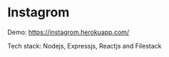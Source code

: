 <h1>Instagrom</h1>
Demo: <a href="https://instagrom.herokuapp.com/">https://instagrom.herokuapp.com/</a>
<p>Tech stack: Nodejs, Expressjs, Reactjs and Filestack<p>
